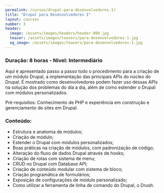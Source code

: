 ```yaml
---
permalink: /cursos/drupal-para-desenvolvedores-1/
title: "Drupal para Desenvolvedores I"
layout: courses
number: 3
header:
  image: /assets/images/headers/header-009.jpg
  teaser: /assets/images/teasers/para-desenvolvedores-1.jpg
  og_image: /assets/images/teasers/para-desenvolvedores-1.jpg
---
```


### Duração: 8 horas - Nível: Intermediário

Aqui é apresentado passo a passo todo o procedimento para a criação de um módulo Drupal, a implementação das principais APIs do núcleo do Drupal. É mostrado como desenvolvedores podem fazer uso dessas APIs na solução dos problemas do dia a dia, além de como estender o Drupal com módulos personalizados.

Pré-requisitos: Conhecimento de PHP e experiência em construção e gerenciamento de sites em Drupal.

### Conteúdo:

- Estrutura e anatomia de módulos;
- Criação de módulo;
- Estender o Drupal com módulos personalizados;
- Boas práticas na criação de módulos, com padronização de código;
- Alteração do fluxo de dados Drupal através de hooks;
- Criação de rotas com sistema de menu;
- CRUD no Drupal com Database API;
- Criação de conteúdo modular com sistema de bloco;
- Criação programática de formulários;
- Exposição de configurações de módulo personalizado;
- Como utilizar a ferramenta de linha de comando do Drupal, o Drush.
